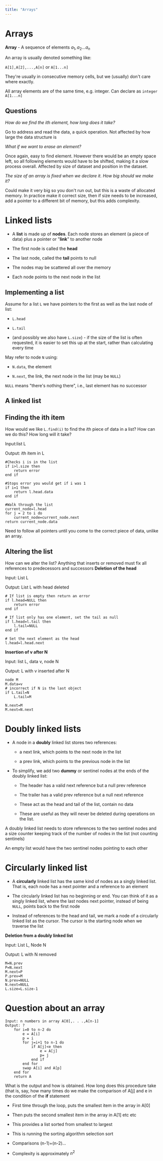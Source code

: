 ```yaml
---
title: "Arrays"
---
```


# Arrays

**Array** - A sequence of elements $a_1, a_2 ... a_n$

An array is usually denoted something like:

`A[1],A[2],...,A[n]` or `A[1...n]`

They're usually in consecutive memory cells, but we (usually) don't care
where exactly.

All array elements are of the same time, e.g. integer. Can declare as
`integer A[1...n]`

## Questions

_How do we find the ith element, how long does it take?_

Go to address and read the data, a quick operation. Not affected by how
large the data structure is

_What if we want to erase an element?_

Once again, easy to find element. However there would be an empty space
left, so all following elements would have to be shifted, making it a
slow process overall. Affected by size of dataset and position in the
dataset.

_The size of an array is fixed when we declare it. How big should we
make it?_

Could make it very big so you don't run out, but this is a waste of
allocated memory. In practice make it correct size, then if size needs
to be increased, add a pointer to a different bit of memory, but this
adds complexity.

# Linked lists

- A **list** is made up of **nodes**. Each node stores an element (a
  piece of data) plus a pointer or "**link**" to another node

- The first node is called the **head**

- The last node, called the **tail** points to null

- The nodes may be scattered all over the memory

- Each node points to the next node in the list

## Implementing a list

Assume for a list `L` we have pointers to the first as well as the last
node of list:

- `L.head`

- `L.tail`

- (and possibly we also have `L.size`) - if the size of the list is
  often requested, it is easier to set this up at the start, rather
  than calculating every time

May refer to node `N` using:

- `N.data`, the element

- `N.next`, the link, the next node in the list (may be `NULL`)

`NULL` means "there's nothing there", i.e., last element has no
successor

## A linked list

## Finding the ith item

How would we like `L.find(i)` to find the *i*th piece of data in a list?
How can we do this? How long will it take?

Input:list L

Output: *i*th item in L

```
#Checks i is in the list
if i>l.size then
    return error
end if

#Stops error you would get if i was 1
if i=1 then
    return l.head.data
end if

#Walk through the list
current_node=l.head
for j = 2 to i do
    current_node=current_node.next
return current_node.data
```

Need to follow all pointers until you come to the correct piece of data,
unlike an array.

## Altering the list

How can we alter the list? Anything that inserts or removed must fix all
references to predecessors and successors
**Deletion of the head**

Input: List L

Output: List L with head deleted

```
# If list is empty then return an error
if l.head=NULL then
    return error
end if

# If list only has one element, set the tail as null
if l.head=l.tail then
    l.tail=NULL
end if

# Set the next element as the head
l.head=l.head.next
```

**Insertion of v after N**

Input: list L, data v, node N

Output: L with v inserted after N

```
node M
M.data=v
# incorrect if N is the last object
if L.tail=N
    L.tail=M

N.next=M
M.next=N.next
```

# Doubly linked lists

- A node in a **doubly** linked list stores two references:

  - a next link, which points to the next node in the list

  - a prev link, which points to the previous node in the list

- To simplify, we add two **dummy** or sentinel nodes at the ends of
  the doubly linked list:

  - The header has a valid next reference but a null prev reference

  - The trailer has a valid prev reference but a null next reference

  - These act as the head and tail of the list, contain no data

  - These are useful as they will never be deleted during operations
    on the list.

A doubly linked list needs to store references to the two sentinel nodes
and a size counter keeping track of the number of nodes in the list (not
counting sentinels)

An empty list would have the two sentinel nodes pointing to each other

# Circularly linked list

- A **circularly** linked list has the same kind of nodes as a singly
  linked list. That is, each node has a next pointer and a reference
  to an element

- The circularly linked list has no beginning or end. You can think of
  it as a singly linked list, where the last nodes next pointer,
  instead of being `NULL`, points back to the first node

- Instead of references to the head and tail, we mark a node of a
  circularly linked list as the cursor. The cursor is the starting
  node when we traverse the list

**Deletion from a doubly linked list**

Input: List L, Node N

Output: L with N removed

```{mathescape="true"}
M=N.prev
P=N.next
M.next=P
P.prev=M
N.prev=NULL
N.next=NULL
L.size=L.size-1
```

# Question about an array

```{mathescape="true"}
Input: n numbers in array A[0],. . .,A[n-1]
Output: ?
    for i=0 to n-2 do
        e = A[i]
        p = i
        for j=i+1 to n-1 do
            if A[j]<e then
                e = A[j]
                p= j
            end if
        end for
        swap A[i] and A[p]
    end for
    return A
```

What is the output and how is obtained. How long does this procedure
take (that is, say, how many times do we make the comparison of A\[j\]
and e in the condition of the **if** statement

- First time through the loop, puts the smallest item in the array in
  A\[0\]

- Then puts the second smallest item in the array in A\[1\] etc etc

- This provides a list sorted from smallest to largest

- This is running the sorting algorithm selection sort

- Comparisons (n-1)+(n-2)\...

- Complexity is approximately $n^2$
